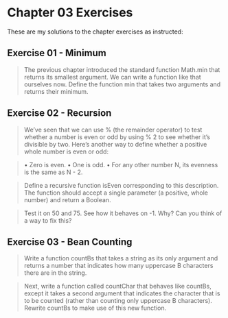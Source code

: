 # Chapter 03 Exercises

These are my solutions to the chapter exercises as instructed:

## Exercise 01 - Minimum

> The previous chapter introduced the standard function Math.min that returns its smallest argument. We can write a function like that ourselves now. Define the function min that takes two arguments and returns their minimum.

## Exercise 02 - Recursion

> We’ve seen that we can use % (the remainder operator) to test whether a number is even or odd by using % 2 to see whether it’s divisible by two. Here’s another way to define whether a positive whole number is even or odd:

> • Zero is even.
> • One is odd.
> • For any other number N, its evenness is the same as N - 2.

> Define a recursive function isEven corresponding to this description. The function should accept a single parameter (a positive, whole number) and return a Boolean.

> Test it on 50 and 75. See how it behaves on -1. Why? Can you think of a way to fix this?

## Exercise 03 - Bean Counting

> Write a function countBs that takes a string as its only argument and returns a number that indicates how many uppercase B characters there are in the string.

> Next, write a function called countChar that behaves like countBs, except it takes a second argument that indicates the character that is to be counted (rather than counting only uppercase B characters). Rewrite countBs to make use of this new function.